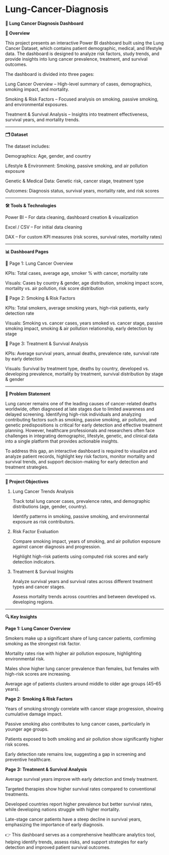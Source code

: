 # Lung-Cancer-Diagnosis
**🚀 Lung Cancer Diagnosis Dashboard**

**📖 Overview**

This project presents an interactive Power BI dashboard built using the Lung Cancer Dataset, which contains patient demographic, medical, and lifestyle data. The dashboard is designed to analyze risk factors, study trends, and provide insights into lung cancer prevalence, treatment, and survival outcomes.


The dashboard is divided into three pages:

Lung Cancer Overview – High-level summary of cases, demographics, smoking impact, and mortality.

Smoking & Risk Factors – Focused analysis on smoking, passive smoking, and environmental exposures.

Treatment & Survival Analysis – Insights into treatment effectiveness, survival years, and mortality trends.

---


**🗂 Dataset**

The dataset includes:

Demographics: Age, gender, and country

Lifestyle & Environment: Smoking, passive smoking, and air pollution exposure

Genetic & Medical Data: Genetic risk, cancer stage, treatment type

Outcomes: Diagnosis status, survival years, mortality rate, and risk scores

---


**🛠 Tools & Technologies**

Power BI – For data cleaning, dashboard creation & visualization

Excel / CSV – For initial data cleaning 

DAX – For custom KPI measures (risk scores, survival rates, mortality rates)

---


**📊 Dashboard Pages**

🔹 Page 1: Lung Cancer Overview

KPIs: Total cases, average age, smoker % with cancer, mortality rate

Visuals: Cases by country & gender, age distribution, smoking impact score, mortality vs. air pollution, risk score distribution

🔹 Page 2: Smoking & Risk Factors

KPIs: Total smokers, average smoking years, high-risk patients, early detection rate

Visuals: Smoking vs. cancer cases, years smoked vs. cancer stage, passive smoking impact, smoking & air pollution relationship, early detection by stage

🔹 Page 3: Treatment & Survival Analysis

KPIs: Average survival years, annual deaths, prevalence rate, survival rate by early detection

Visuals: Survival by treatment type, deaths by country, developed vs. developing prevalence, mortality by treatment, survival distribution by stage & gender

---

**📌 Problem Statement**

Lung cancer remains one of the leading causes of cancer-related deaths worldwide, often diagnosed at late stages due to limited awareness and delayed screening. Identifying high-risk individuals and analyzing contributing factors such as smoking, passive smoking, air pollution, and genetic predispositions is critical for early detection and effective treatment planning. However, healthcare professionals and researchers often face challenges in integrating demographic, lifestyle, genetic, and clinical data into a single platform that provides actionable insights.

To address this gap, an interactive dashboard is required to visualize and analyze patient records, highlight key risk factors, monitor mortality and survival trends, and support decision-making for early detection and treatment strategies.

---

**🎯 Project Objectives**

1. Lung Cancer Trends Analysis

   Track total lung cancer cases, prevalence rates, and demographic distributions (age, gender, country).

   Identify patterns in smoking, passive smoking, and environmental exposure as risk contributors.

2. Risk Factor Evaluation

   Compare smoking impact, years of smoking, and air pollution exposure against cancer diagnosis and progression.

   Highlight high-risk patients using computed risk scores and early detection indicators.

3. Treatment & Survival Insights

   Analyze survival years and survival rates across different treatment types and cancer stages.

   Assess mortality trends across countries and between developed vs. developing regions.

---


**🔍 Key Insights**

**Page 1: Lung Cancer Overview**

Smokers make up a significant share of lung cancer patients, confirming smoking as the strongest risk factor.

Mortality rates rise with higher air pollution exposure, highlighting environmental risk.

Males show higher lung cancer prevalence than females, but females with high-risk scores are increasing.

Average age of patients clusters around middle to older age groups (45–65 years).


**Page 2: Smoking & Risk Factors**

Years of smoking strongly correlate with cancer stage progression, showing cumulative damage impact.

Passive smoking also contributes to lung cancer cases, particularly in younger age groups.

Patients exposed to both smoking and air pollution show significantly higher risk scores.

Early detection rate remains low, suggesting a gap in screening and preventive healthcare.


**Page 3: Treatment & Survival Analysis**

Average survival years improve with early detection and timely treatment.

Targeted therapies show higher survival rates compared to conventional treatments.

Developed countries report higher prevalence but better survival rates, while developing nations struggle with higher mortality.

Late-stage cancer patients have a steep decline in survival years, emphasizing the importance of early diagnosis.



👉 This dashboard serves as a comprehensive healthcare analytics tool, helping identify trends, assess risks, and support strategies for early detection and improved patient survival outcomes.




